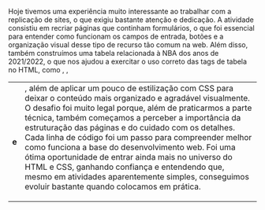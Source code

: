 Hoje tivemos uma experiência muito interessante ao trabalhar com a replicação de sites, o que exigiu bastante atenção e dedicação. A atividade consistiu em recriar páginas que continham formulários, o que foi essencial para entender como funcionam os campos de entrada, botões e a organização visual desse tipo de recurso tão comum na web. Além disso, também construímos uma tabela relacionada à NBA dos anos de 2021/2022, o que nos ajudou a exercitar o uso correto das tags de tabela no HTML, como <table>, <tr>, <th> e <td>, além de aplicar um pouco de estilização com CSS para deixar o conteúdo mais organizado e agradável visualmente.
O desafio foi muito legal porque, além de praticarmos a parte técnica, também começamos a perceber a importância da estruturação das páginas e do cuidado com os detalhes. Cada linha de código foi um passo para compreender melhor como funciona a base do desenvolvimento web. Foi uma ótima oportunidade de entrar ainda mais no universo do HTML e CSS, ganhando confiança e entendendo que, mesmo em atividades aparentemente simples, conseguimos evoluir bastante quando colocamos em prática.
